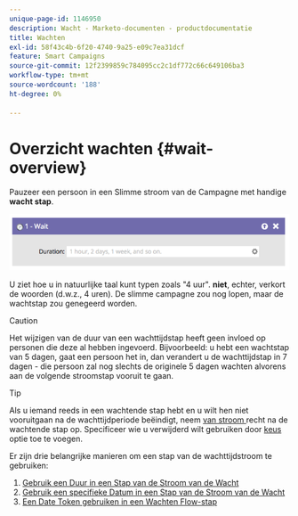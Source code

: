 ```yaml
---
unique-page-id: 1146950
description: Wacht - Marketo-documenten - productdocumentatie
title: Wachten
exl-id: 58f43c4b-6f20-4740-9a25-e09c7ea31dcf
feature: Smart Campaigns
source-git-commit: 12f2399859c784095cc2c1df772c66c649106ba3
workflow-type: tm+mt
source-wordcount: '188'
ht-degree: 0%

---
```


# Overzicht wachten {#wait-overview}

Pauzeer een persoon in een Slimme stroom van de Campagne met handige **wacht stap**.

![](assets/wait-overview-1.png)

U ziet hoe u in natuurlijke taal kunt typen zoals &quot;4 uur&quot;. **niet**, echter, verkort de woorden (d.w.z., 4 uren). De slimme campagne zou nog lopen, maar de wachtstap zou genegeerd worden.

>[!CAUTION]
>
>Het wijzigen van de duur van een wachttijdstap heeft geen invloed op personen die deze al hebben ingevoerd. Bijvoorbeeld: u hebt een wachtstap van 5 dagen, gaat een persoon het in, dan verandert u de wachttijdstap in 7 dagen - die persoon zal nog slechts de originele 5 dagen wachten alvorens aan de volgende stroomstap vooruit te gaan.

>[!TIP]
>
>Als u iemand reeds in een wachtende stap hebt en u wilt hen niet vooruitgaan na de wachttijdperiode beëindigt, neem [ van stroom ](/help/marketo/product-docs/core-marketo-concepts/smart-campaigns/flow-actions/remove-from-flow.md) recht na de wachtende stap op. Specificeer wie u verwijderd wilt gebruiken door [ keus ](/help/marketo/product-docs/core-marketo-concepts/smart-campaigns/flow-actions/use-add-choice-in-a-flow-step.md) optie toe te voegen.

Er zijn drie belangrijke manieren om een stap van de wachttijdstroom te gebruiken:

1. [Gebruik een Duur in een Stap van de Stroom van de Wacht](/help/marketo/product-docs/core-marketo-concepts/smart-campaigns/flow-actions/wait/use-a-duration-in-a-wait-flow-step.md)
1. [Gebruik een specifieke Datum in een Stap van de Stroom van de Wacht](/help/marketo/product-docs/core-marketo-concepts/smart-campaigns/flow-actions/wait/use-a-specific-date-in-a-wait-flow-step.md)
1. [Een Date Token gebruiken in een Wachten Flow-stap](/help/marketo/product-docs/core-marketo-concepts/smart-campaigns/flow-actions/wait/use-a-date-token-in-a-wait-flow-step.md)

